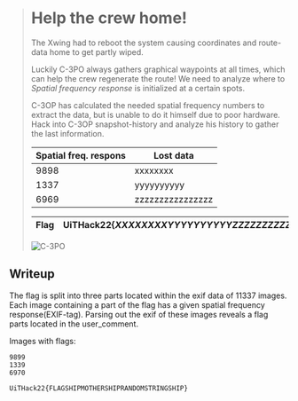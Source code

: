 ># Help the crew home!
>The Xwing had to reboot the system causing coordinates and route-data home to get partly wiped.
>
>Luckily C-3PO always gathers graphical waypoints at all times, which can help the crew regenerate the route!
>We need to analyze where to *Spatial frequency response* is initialized at a certain spots. 
>
>C-3OP has calculated the needed spatial frequency numbers to extract the data, but is unable to do it himself due to poor hardware.
>Hack into C-3OP snapshot-history and analyze his history to gather the last information.
>
>Spatial freq. respons| Lost data|
>--- | --- |
>9898| xxxxxxxx|
>1337|yyyyyyyyyy
>6969|zzzzzzzzzzzzzzzz
>
>Flag | __UiTHack22{*XXXXXXXXYYYYYYYYYYZZZZZZZZZZZZZZZZ*}__|
>---| ---
>
>![C-3PO](https://media.giphy.com/media/xTiIzjS5VKWJzNGIUw/giphy.gif)

## Writeup

The flag is split into three parts located within the exif data of 11337 images. Each image containing a part of the flag has a given spatial frequency response(EXIF-tag). Parsing out the exif of these images reveals a flag parts located in the user_comment.

Images with flags:
```
9899
1339
6970
```


```
UiTHack22{FLAGSHIPMOTHERSHIPRANDOMSTRINGSHIP}
```


    
